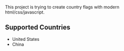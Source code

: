 This project is trying to create country flags with modern html/css/javascript.

## Supported Countries
- United States
- China
